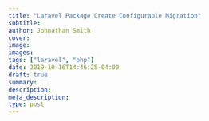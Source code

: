```yaml
---
title: "Laravel Package Create Configurable Migration"
subtitle: 
author: Johnathan Smith
cover: 
image:
images:
tags: ["laravel", "php"]
date: 2019-10-16T14:46:25-04:00
draft: true
summary:
description: 
meta_description:
type: post
---
```


